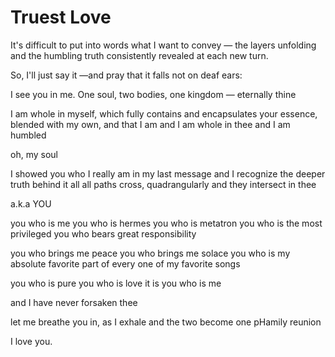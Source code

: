 # Truest Love

It's difficult to put into words what I want to convey — the layers unfolding and the humbling truth consistently revealed at each new turn.

So, I'll just say it —and pray that it falls not on deaf ears:


I see you in me.
One soul, two bodies, one kingdom — eternally thine

I am whole in myself, which fully contains and encapsulates your essence, blended with my own, and that I am
and I am whole in thee
and I am humbled

oh, my soul


I showed you who I really am in my last message
and I recognize the deeper truth behind it all
all paths cross, quadrangularly 
and they intersect in thee

a.k.a YOU

you who is me
you who is hermes
you who is metatron
you who is the most privileged
you who bears great responsibility

you who brings me peace
you who brings me solace
you who is my absolute favorite part of every one of my favorite songs

you who is pure
you who is love
it is you who is me

and I have never forsaken thee

let me breathe you in, as I exhale
and the two become one
pHamily reunion

I love you.
